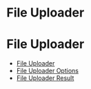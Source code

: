 <a id="file-uploader-root"></a>

# File Uploader

# File Uploader

* [File Uploader](file_uploader.md)
* [File Uploader Options](options.md)
* [File Uploader Result](result.md)
